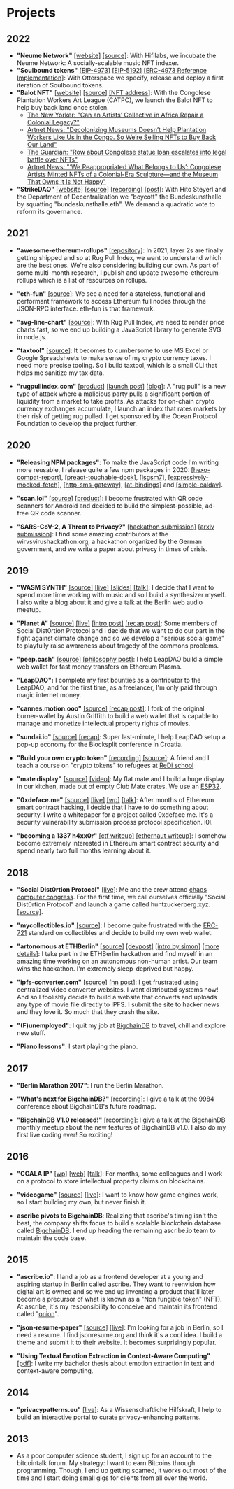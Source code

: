 # Projects

## 2022

- **"Neume Network"** [[website]](https://neume.network/)
  [[source]](https://github.com/neume-network/): With Hifilabs, we incubate the
  Neume Network: A socially-scalable music NFT indexer.
- **"Soulbound tokens"** [[EIP-4973]](https://eips.ethereum.org/EIPS/eip-4973)
  [[EIP-5192]](https://eips.ethereum.org/EIPS/eip-5192) [[ERC-4973 Reference
Implementation]](https://github.com/attestate/ERC4973): With Otterspace we
  specify, release and deploy a first iteration of Soulbound tokens.
- **"Balot NFT"** [[website]](https://balot.org/)
  [[source]](https://github.com/whitecube-online/balot) [[NFT
address]](https://etherscan.io/address/0x6b877dfaf74b22913a494d1fc95d7e30c2b88ea1):
  With the Congolese Plantation Workers Art League (CATPC), we launch the Balot
  NFT to help buy back land once stolen.
  - [The New Yorker: "Can an Artists’ Collective in Africa Repair a Colonial Legacy?"](https://www.newyorker.com/magazine/2022/07/25/can-an-artists-collective-in-africa-repair-a-colonial-legacy)
  - [Artnet News: "Decolonizing Museums Doesn’t Help Plantation Workers Like Us in the Congo. So We’re Selling NFTs to Buy Back Our Land"](https://news.artnet.com/opinion/decolonizing-museums-plantation-workers-congo-nfts-2129550)
  - [The Guardian: "Row about Congolese statue loan escalates into legal battle over NFTs"](https://www.theguardian.com/artanddesign/2022/feb/19/congolese-statue-loan-legal-battle-nfts-colonial-rule-us-museum)
  - [Artnet News: "‘We Reappropriated What Belongs to Us’: Congolese Artists Minted NFTs of a Colonial-Era Sculpture—and the Museum That Owns It Is Not Happy"](https://news.artnet.com/market/kow-nft-catpc-2073732)
- **"StrikeDAO"** [[website]](https://strikedao.com/)
  [[source]](https://github.com/strikedao/strikedao.com)
  [[recording]](https://www.youtube.com/watch?v=x3eLgH-Vm74)
  [[post]](posts/2022-03-27/the-user-experience-problems-of-quadratic-voting.html):
  With Hito Steyerl and the Department of Decentralization we "boycott" the
  Bundeskunsthalle by squatting "bundeskunsthalle.eth". We demand a quadratic
  vote to reform its governance.

## 2021

- **"awesome-ethereum-rollups"**
  [[repository]](https://github.com/rugpullindex/awesome-ethereum-rollups): In
  2021, layer 2s are finally getting shipped and so at Rug Pull Index, we want
  to understand which are the best ones. We're also considering building our
  own. As part of some multi-month research, I publish and update
  awesome-ethereum-rollups which is a list of resources on rollups.

- **"eth-fun"** [[source]](https://github.com/attestate/eth-fun): We see a need
  for a stateless, functional and performant framework to access Ethereum full
  nodes through the JSON-RPC interface. eth-fun is that framework.

- **"svg-line-chart"**
  [[source]](https://github.com/rugpullindex/svg-line-chart): With Rug Pull
  Index, we need to render price charts fast, so we end up building a
  JavaScript library to generate SVG in node.js.

- **"taxtool"** [[source]](https://github.com/TimDaub/taxtool): It becomes to
  cumbersome to use MS Excel or Google Spreadsheets to make sense of my crypto
  currency taxes. I need more precise tooling. So I build taxtool, which is a
  small CLI that helps me sanitize my tax data.

- **"rugpullindex.com"** [[product]](https://rugpullindex.com/) [[launch
post]](posts/2020-12-11/rugpullindex.html)
  [[blog]](https://rugpullindex.com/blog): A "rug pull" is a new type of attack
  where a malicious party pulls a significant portion of liquidity from a
  market to take profits. As attacks for on-chain crypto currency exchanges
  accumulate, I launch an index that rates markets by their risk of getting rug
  pulled. I get sponsored by the Ocean Protocol Foundation to develop the
  project further.

## 2020

- **"Releasing NPM packages"**: To make the JavaScript code I'm writing more
  reusable, I release quite a few npm packages in 2020:
  [[hexo-compat-report]](https://github.com/TimDaub/hexo-compat-report),
  [[preact-touchable-dock]](https://github.com/TimDaub/preact-touchable-dock),
  [[isgsm7]](https://github.com/TimDaub/isgsm7),
  [[expressively-mocked-fetch]](https://github.com/TimDaub/expressively-mocked-fetch),
  [[http-sms-gateway]](https://github.com/TimDaub/http-sms-gateway),
  [[at-bindings]](https://github.com/TimDaub/at-bindings) and
  [[simple-caldav]](https://github.com/TimDaub/simple-caldav).

- **"scan.lol"** [[source]](https://github.com/timdaub/scan.lol)
  [[product]](https://scan.lol/): I become frustrated with QR code scanners for
  Android and decided to build the simplest-possible, ad-free QR code scanner.

- **"SARS-CoV-2, A Threat to Privacy?"** [[hackathon
submission]](/assets/sars-cov-2-privacy.pdf) [[arxiv
submission]](https://arxiv.org/abs/2004.10305): I find some amazing
  contributors at the wirvsvirushackathon.org, a hackathon organized by the
  German government, and we write a paper about privacy in times of crisis.

## 2019

- **"WASM SYNTH"** [[source]](https://github.com/TimDaub/wasm-synth)
  [[live]](https://timdaub.github.io/wasm-synth/)
  [[slides]](https://docs.google.com/presentation/d/1rfdxMpGD1QV8P7PDmpMZ3sejbnFASPEjONrM5m98UDM/edit?usp=sharing)
  [[talk]](https://www.youtube.com/watch?v=QJ0k_Qa5VGI): I decide that I want to
  spend more time working with music and so I build a synthesizer myself. I
  also write a blog about it and give a talk at the Berlin web audio meetup.

- **"Planet A"**
  [[source]](https://github.com/social-dist0rtion-protocol/planet-a)
  [[live]](https://planeta.leap.rocks/) [[intro
post]](https://medium.com/ethberlin/introducing-planet-a-the-tragedy-of-the-co%E2%82%82mmons-90e35c229475?source=your_stories_page---------------------------)
  [[recap post]](https://leapdao.org/blog/Planet-A-ccc-ethberlin-recap): Some
  members of Social Dist0rtion Protocol and I decide that we want to do our
  part in the fight against climate change and so we develop a "serious social
  game" to playfully raise awareness about tragedy of the commons problems.

- **"peep.cash"** [[source]](https://github.com/leapdao/plasma-burner-wallet)
  [[philosophy
post]](https://github.com/leapdao/plasma-burner-wallet#philosophy): I help
  LeapDAO build a simple web wallet for fast money transfers on Ethereum
  Plasma.

- **"LeapDAO":** I complete my first bounties as a contributor to the LeapDAO;
  and for the first time, as a freelancer, I'm only paid through magic internet
  money.

- **"cannes.motion.ooo"**
  [[source]](https://github.com/CinemarketIO/motion-burner) [[recap
post]](https://leapdao.org/blog/Rights-Management-Onchain-Cannes-Film): I
  fork of the original burner-wallet by Austin Griffith to build a web wallet
  that is capable to manage and monetize intellectual property rights of
  movies.

- **"sundai.io"**
  [[source]](https://github.com/leapdao/plasma-burner-wallet/tree/sunDai)
  [[recap]](https://leapdao.org/blog/Popup-Economy-at-Blocksplit/): Super
  last-minute, I help LeapDAO setup a pop-up economy for the Blocksplit
  conference in Croatia.

- **"Build your own crypto token"**
  [[recording]](https://www.youtube.com/watch?v=_0Y2OfLQoTA)
  [[source]](https://github.com/TimDaub/blockchain-training): A friend and I
  teach a course on "crypto tokens" to refugees at [ReDi
  school](https://de.redi-school.org/)

- **"mate display"** [[source]](https://github.com/TimDaub/mate-display)
  [[video]](https://photos.app.goo.gl/NcDRbgoUv8Be7w6q9): My flat mate and I
  build a huge display in our kitchen, made out of empty Club Mate crates. We
  use an
  [ESP32](https://www.espressif.com/en/products/hardware/esp32/overview).

- **"0xdeface.me"** [[source]](https://github.com/0xdefaceme/demo)
  [[live]](https://0xdeface.me/#/)
  [[wp]](https://github.com/0xdefaceme/whitepaper)
  [[talk]](https://www.youtube.com/watch?v=BvHzk1bojdg&feature=emb_title): After
  months of Ethereum smart contract hacking, I decide that I have to do something
  about security. I write a whitepaper for a project called 0xdeface me. It's
  a security vulnerability submission process protocol specification. l0l.

- **"becoming a 1337 h4xx0r"** [[ctf
writeup]](https://github.com/social-dist0rtion-protocol/ctf-eth) [[ethernaut
writeup]](https://github.com/TimDaub/ethernaut): I somehow become extremely
  interested in Ethereum smart contract security and spend nearly two full
  months learning about it.

## 2018

- **"Social Dist0rtion Protocol"**
  [[live]](https://events.ccc.de/congress/2018/wiki/index.php/Assembly:Social_Dist0rtion_Protocol):
  Me and the crew attend [chaos computer
  congress](https://events.ccc.de/congress/2018/wiki/index.php/Main_Page). For
  the first time, we call ourselves officially "Social Dist0rtion Protocol" and
  launch a game called huntzuckerberg.xyz.
  [[source]](https://github.com/social-dist0rtion-protocol/hunt-zuckerberg).

- **"mycollectibles.io"** [[source]](https://github.com/TimDaub/ERC721-wallet):
  I become quite frustrated with the [ERC-721](http://erc721.org/) standard on
  collectibles and decide to build my own web wallet.

- **"artonomous at ETHBerlin"**
  [[source]](https://github.com/artonomous/ethberlin)
  [[devpost]](https://devpost.com/software/artonomous) [[intro by
simon]](https://medium.com/@simondlr/lets-summon-an-autonomous-artist-a-bot-that-creates-owns-and-sells-its-own-art-ada1afad086a)
  [[more
details]](https://blog.simondlr.com/new-markets-in-the-arts-generative-art-economies):
  I take part in the ETHBerlin hackathon and find myself in an amazing time
  working on an autonomous non-human artist. Our team wins the hackathon. I'm
  extremely sleep-deprived but happy.

- **"ipfs-converter.com"**
  [[source]](https://github.com/TimDaub/ipfs-hls-converter) [[hn
post]](https://news.ycombinator.com/item?id=18129892): I get frustrated using
  centralized video converter websites. I want distributed systems now! And so
  I foolishly decide to build a website that converts and uploads any type of
  movie file directly to IPFS. I submit the site to hacker news and they love it.
  So much that they crash the site.

- **"(F)unemployed"**: I quit my job at
  [BigchainDB](https://www.bigchaindb.com/) to travel, chill and explore new
  stuff.

- **"Piano lessons"**: I start playing the piano.

## 2017

- **"Berlin Marathon 2017"**: I run the Berlin Marathon.

- **"What's next for BigchainDB?"**
  [[recording]](https://www.youtube.com/watch?v=IhlfygdpL1Q): I give a talk at
  the [9984](https://9984.io) conference about BigchainDB's future roadmap.

- **"BigchainDB V1.0 released!"**
  [[recording]](https://www.youtube.com/watch?v=zYa-GGNwxXo): I give a talk
  at the BigchainDB monthly meetup about the new features of BigchainDB v1.0. I
  also do my first live coding ever! So exciting!

## 2016

- **"COALA IP"** [[wp]](https://github.com/COALAIP/specs)
  [[web]](https://www.coalaip.org/)
  [[talk]](https://www.youtube.com/watch?v=hF9RaUAy-6g&feature=emb_title): For
  months, some colleagues and I work on a protocol to store intellectual
  property claims on blockchains.

- **"videogame"** [[source]](https://github.com/TimDaub/videogame)
  [[live]](https://timdaub.github.io/videogame/): I want to know how game
  engines work, so I start building my own, but never finish it.

- **ascribe pivots to BigchainDB**: Realizing that ascribe's timing isn't
  the best, the company shifts focus to build a scalable blockchain database
  called [BigchainDB](https://bigchaindb.com). I end up heading the remaining
  ascribe.io team to maintain the code base.

## 2015

- **"ascribe.io"**: I land a job as a frontend developer at a young and
  aspiring startup in Berlin called ascribe. They want to reenvision how
  digital art is owned and so we end up inventing a product that'll later
  become a precursor of what is known as a "Non fungible token" (NFT). At
  ascribe, it's my responsibility to conceive and maintain its frontend called
  "[onion](https://github.com/ascribe/onion)".

- **"json-resume-paper"**
  [[source]](https://github.com/TimDaub/jsonresume-theme-paper)
  [[live]](https://themes.jsonresume.org/theme/paper): I'm looking for a job
  in Berlin, so I need a resume. I find jsonresume.org and think it's a cool
  idea. I build a theme and submit it to their website. It becomes surprisingly
  popular.

- **"Using Textual Emotion Extraction in Context-Aware Computing"**
  [[pdf]](http://dbis.eprints.uni-ulm.de/1151/1/bachelorarbeit-tim-daubenschuetz-29-04-15-1.pdf):
  I write my bachelor thesis about emotion extraction in text and context-aware
  computing.

## 2014

- **"privacypatterns.eu"** [[live]](https://privacypatterns.eu/): As a
  Wissenschaftliche Hilfskraft, I help to build an interactive portal to curate
  privacy-enhancing patterns.

## 2013

- As a poor computer science student, I sign up for an account to the
  bitcointalk forum. My strategy: I want to earn Bitcoins through programming.
  Though, I end up getting scamed, it works out most of the time and I start
  doing small gigs for clients from all over the world.
